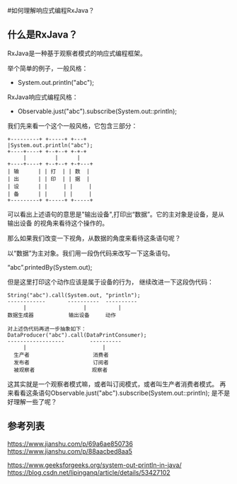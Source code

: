 #如何理解响应式编程RxJava？
## 什么是RxJava？
RxJava是一种基于观察者模式的响应式编程框架。

举个简单的例子，一般风格：
- System.out.println("abc");

RxJava响应式编程风格：
- Observable.just("abc").subscribe(System.out::println);

我们先来看一个这个一般风格，它包含三部分：
```
+---------+ +-----+ +---+
|System.out.println("abc");
+----+----+ +--+--+ +-+-+
     |         |      |
+----+----+ +--+--+ +-+---+
| 输      | | 打  | | 数  |
| 出      | | 印  | | 据  |
| 设      | |     | |     |
| 备      | |     | |     |
+---------+ +-----+ +-----+
```

可以看出上述语句的意思是"输出设备",打印出“数据”。它的主对象是设备，是从输出设备
的视角来看待这个操作的。

那么如果我们改变一下视角，从数据的角度来看待这条语句呢？

以“数据”为主对象。我们用一段伪代码来改写一下这条语句。

“abc”.printedBy(System.out);

但是这里打印这个动作应该是属于设备的行为，
继续改进一下这段伪代码：
```
String("abc").call(System.out, "println");
------------       ----------  ----------
     |                  |          |
数据生成器           输出设备     动作   

对上述伪代码再进一步抽象如下：
DataProducer("abc").call(DataPrintConsumer);
------------------        ---------- 
     |                        |   
  生产者                    消费者      
  发布者                    订阅者
  被观察者                  观察者
```
这其实就是一个观察者模式嘛，或者叫订阅模式，或者叫生产者消费者模式。
再来看看这条语句Observable.just("abc").subscribe(System.out::println);
是不是好理解一些了呢？

## 参考列表
https://www.jianshu.com/p/69a6ae850736
https://www.jianshu.com/p/88aacbed8aa5

https://www.geeksforgeeks.org/system-out-println-in-java/
https://blog.csdn.net/lipinganq/article/details/53427102